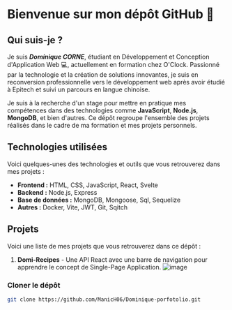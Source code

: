 # Bienvenue sur mon dépôt GitHub 👋

## Qui suis-je ?

Je suis **_Dominique CORNE_**, étudiant en Développement et Conception d'Application Web 💻, actuellement en formation chez O'Clock. Passionné par la technologie et la création de solutions innovantes, je suis en reconversion professionnelle vers le développement web après avoir étudié à Epitech et suivi un parcours en langue chinoise.

Je suis à la recherche d'un stage pour mettre en pratique mes compétences dans des technologies comme **JavaScript**, **Node.js**, **MongoDB**, et bien d'autres. Ce dépôt regroupe l'ensemble des projets réalisés dans le cadre de ma formation et mes projets personnels.

## Technologies utilisées

Voici quelques-unes des technologies et outils que vous retrouverez dans mes projets :

- **Frontend :** HTML, CSS, JavaScript, React, Svelte
- **Backend :** Node.js, Express
- **Base de données :** MongoDB, Mongoose, Sql, Sequelize
- **Autres :** Docker, Vite, JWT, Git, Sqitch

## Projets

Voici une liste de mes projets que vous retrouverez dans ce dépôt :

1. **Domi-Recipes** - Une API React avec une barre de navigation pour apprendre le concept de Single-Page Application.
![image](https://github.com/user-attachments/assets/82852a7e-d833-48c0-bb65-fe622d78cea8)




### Cloner le dépôt

```bash
git clone https://github.com/ManicH06/Dominique-porfotolio.git

